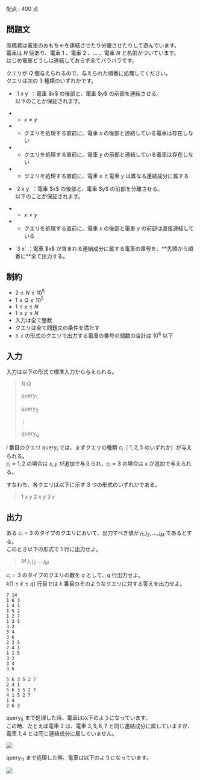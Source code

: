 配点 : $400$ 点

## 問題文

高橋君は電車のおもちゃを連結させたり分離させたりして遊んでいます。<br>
電車は $N$ 個あり、電車 $1$ 、電車 $2$ 、$\ldots$ 、電車 $N$ と名前がついています。<br>
はじめ電車どうしは連結しておらず全てバラバラです。  

クエリが $Q$ 個与えられるので、与えられた順番に処理してください。<br>
クエリは次の $3$ 種類のいずれかです。  

- <p>`1 x y` ：電車 $x$ の後部と、電車 $y$ の前部を連結させる。<br>
    以下のことが保証されます。</p>
-   - $x \neq y$
-   - クエリを処理する直前に、電車 $x$ の後部と連結している電車は存在しない
-   - クエリを処理する直前に、電車 $y$ の前部と連結している電車は存在しない
-   - クエリを処理する直前に、電車 $x$ と電車 $y$ は異なる連結成分に属する
- <p>`2 x y` ：電車 $x$ の後部と、電車 $y$ の前部を分離させる。<br>
    以下のことが保証されます。</p>
-   - $x \neq y$
-   - クエリを処理する直前に、電車 $x$ の後部と電車 $y$ の前部は直接連結している
- <p>`3 x` ：電車 $x$ が含まれる連結成分に属する電車の番号を、**先頭から順番に**全て出力する。</p>

## 制約

- $2 \leq N \leq 10^5$
- $1 \leq Q \leq 10^5$
- $1 \leq x \leq N$
- $1 \leq y \leq N$
- 入力は全て整数
- クエリは全て問題文の条件を満たす
- `3 x` の形式のクエリで出力する電車の番号の個数の合計は $10^6$ 以下

## 入力

入力は以下の形式で標準入力から与えられる。

> $N$ $Q$
> 
> $\mathrm{query}_1$
> 
> $\mathrm{query}_2$
> 
> $\vdots$
> 
> $\mathrm{query}_Q$

$i$ 番目のクエリ $\mathrm{query}_i$ では、まずクエリの種類 $c_i$（ $1, 2, 3$ のいずれか）が与えられる。<br>
$c_i = 1,2$ の場合は $x,y$ が追加で与えられ、$c_i =3$ の場合は $x$ が追加で与えられる。  

すなわち、各クエリは以下に示す $3$ つの形式のいずれかである。

> $1$ $x$ $y$
> $2$ $x$ $y$
> $3$ $x$

## 出力

ある $c_i = 3$ のタイプのクエリにおいて、出力すべき値が $j_1, j_2, \ldots , j_M$ であるとする。<br>
このとき以下の形式で $1$ 行に出力せよ。

> $M$ $j_1$ $j_2$ $\ldots$ $j_M$

$c_i = 3$ のタイプのクエリの数を $q$ として、$q$ 行出力せよ。<br>
$k (1 \leq k \leq q)$ 行目では $k$ 番目のそのようなクエリに対する答えを出力せよ。  

```input1
7 14
1 6 3
1 4 1
1 5 2
1 2 7
1 3 5
3 2
3 4
3 6
2 3 5
2 4 1
1 1 5
3 2
3 4
3 6
```

```output1
5 6 3 5 2 7
2 4 1
5 6 3 5 2 7
4 1 5 2 7
1 4
2 6 3
```

$\mathrm{query}_5$ まで処理した時、電車は以下のようになっています。<br>
この時、たとえば電車 $2$ は、電車 $3,5,6,7$ と同じ連結成分に属していますが、電車 $1,4$ とは同じ連結成分に属していません。  

![](https://img.atcoder.jp/ghi/dbfd2666776e351752bba67e9b65fafa.png)

$\mathrm{query}_{11}$ まで処理した時、電車は以下のようになっています。  

![](https://img.atcoder.jp/ghi/dad814ca77ec58f31cb88c62b9825bef.png)